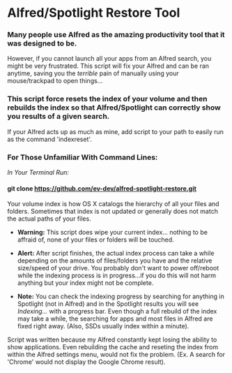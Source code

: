 # Alfred/Spotlight Restore Tool

### Many people use Alfred as the amazing productivity tool that it was designed to be. 
However, if you cannot launch all your apps from an Alfred search, you might be very frustrated. 
This script will fix your Alfred and can be ran anytime, saving you the *terrible* pain of manually using your mouse/trackpad to open things...

### This script force resets the index of your volume and then rebuilds the index so that Alfred/Spotlight can correctly show you results of a given search. 

If your Alfred acts up as much as mine, add script to your path to easily run as the command 'indexreset'.

### For Those Unfamiliar With Command Lines:
*In Your Terminal Run:*
#### git clone https://github.com/ev-dev/alfred-spotlight-restore.git

Your volume index is how OS X catalogs the hierarchy of all your files and folders. Sometimes that index is not updated or generally does not match the actual paths of your files.

* **Warning:** This script does wipe your current index... nothing to be affraid of, none of your files or folders will be touched.

* **Alert:** After script finishes, the actual index process can take a while depending on the amounts of files/folders you have and the relative size/speed of your drive. You probably don't want to power off/reboot while the indexing process is in progress...if you do this will not harm anything but your index might not be complete.

* **Note:** You can check the indexing progress by searching for anything in Spotlight (not in Alfred) and in the Spotlight results you will see *Indexing...* with a progress bar. Even though a full rebuild of the index may take a while, the searching for apps and most files in Alfred are fixed right away. (Also, SSDs usually index within a minute).

Script was written because my Alfred constantly kept losing the ability to show applications. Even rebuilding the cache and reseting the index from within the Alfred settings menu, would not fix the problem. (Ex. A search for 'Chrome' would not display the Google Chrome result).
